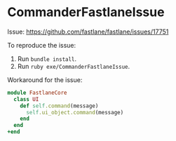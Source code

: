# CommanderFastlaneIssue

Issue: https://github.com/fastlane/fastlane/issues/17751

To reproduce the issue:
1. Run `bundle install`.
2. Run `ruby exe/CommanderFastlaneIssue`.

Workaround for the issue:
```ruby
module FastlaneCore
  class UI
    def self.command(message)
      self.ui_object.command(message)
    end
  end
+end
```
